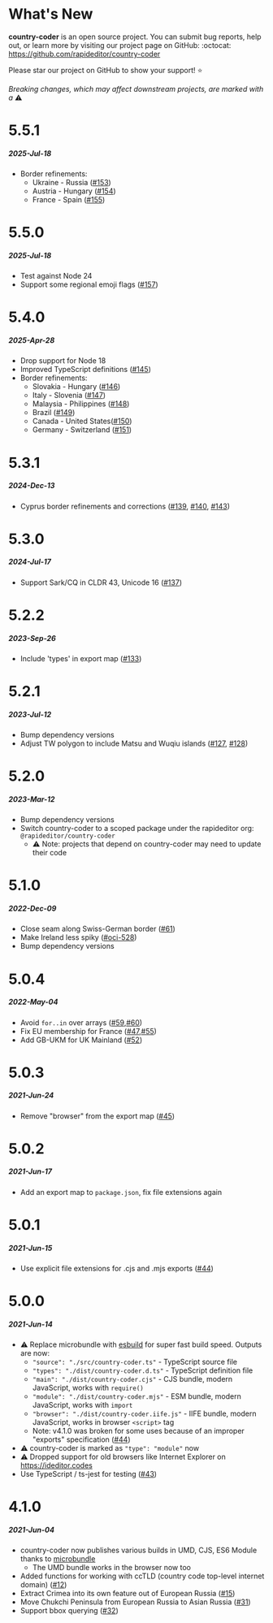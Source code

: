 # What's New

**country-coder** is an open source project. You can submit bug reports, help out,
or learn more by visiting our project page on GitHub:  :octocat: https://github.com/rapideditor/country-coder

Please star our project on GitHub to show your support! ⭐️

_Breaking changes, which may affect downstream projects, are marked with a_ ⚠️


<!--
# A.B.C
##### YYYY-MMM-DD
*

[#xxx]: https://github.com/rapideditor/country-coder/issues/xxx
-->


# 5.5.1
##### 2025-Jul-18
* Border refinements:
  * Ukraine - Russia ([#153])
  * Austria - Hungary ([#154])
  * France - Spain ([#155])

[#153]: https://github.com/rapideditor/country-coder/issues/153
[#154]: https://github.com/rapideditor/country-coder/issues/154
[#155]: https://github.com/rapideditor/country-coder/issues/155


# 5.5.0
##### 2025-Jul-18
* Test against Node 24
* Support some regional emoji flags ([#157])

[#157]: https://github.com/rapideditor/country-coder/issues/157


# 5.4.0
##### 2025-Apr-28
* Drop support for Node 18
* Improved TypeScript definitions ([#145])
* Border refinements:
  * Slovakia - Hungary ([#146])
  * Italy - Slovenia ([#147])
  * Malaysia - Philippines ([#148])
  * Brazil ([#149])
  * Canada - United States([#150])
  * Germany - Switzerland ([#151])

[#145]: https://github.com/rapideditor/country-coder/issues/145
[#146]: https://github.com/rapideditor/country-coder/issues/146
[#147]: https://github.com/rapideditor/country-coder/issues/147
[#148]: https://github.com/rapideditor/country-coder/issues/148
[#149]: https://github.com/rapideditor/country-coder/issues/149
[#150]: https://github.com/rapideditor/country-coder/issues/150
[#151]: https://github.com/rapideditor/country-coder/issues/151


# 5.3.1
##### 2024-Dec-13
* Cyprus border refinements and corrections ([#139], [#140], [#143])

[#139]: https://github.com/rapideditor/country-coder/issues/139
[#140]: https://github.com/rapideditor/country-coder/issues/140
[#143]: https://github.com/rapideditor/country-coder/issues/143


# 5.3.0
##### 2024-Jul-17
* Support Sark/CQ in CLDR 43, Unicode 16 ([#137])

[#137]: https://github.com/rapideditor/country-coder/issues/137


# 5.2.2
##### 2023-Sep-26
* Include 'types' in export map ([#133])

[#133]: https://github.com/rapideditor/country-coder/issues/133


# 5.2.1
##### 2023-Jul-12
* Bump dependency versions
* Adjust TW polygon to include Matsu and Wuqiu islands ([#127], [#128])

[#127]: https://github.com/rapideditor/country-coder/issues/127
[#128]: https://github.com/rapideditor/country-coder/issues/128


# 5.2.0
##### 2023-Mar-12
* Bump dependency versions
* Switch country-coder to a scoped package under the rapideditor org: `@rapideditor/country-coder`
  * ⚠️ Note: projects that depend on country-coder may need to update their code


# 5.1.0
##### 2022-Dec-09
* Close seam along Swiss-German border ([#61])
* Make Ireland less spiky ([#oci-528])
* Bump dependency versions

[#61]: https://github.com/rapideditor/country-coder/issues/61
[#oci-528]: https://github.com/osmlab/osm-community-index/issues/528


# 5.0.4
##### 2022-May-04
* Avoid `for..in` over arrays ([#59],[#60])
* Fix EU membership for France ([#47],[#55])
* Add GB-UKM for UK Mainland ([#52])

[#60]: https://github.com/rapideditor/country-coder/issues/60
[#59]: https://github.com/rapideditor/country-coder/issues/59
[#55]: https://github.com/rapideditor/country-coder/issues/55
[#52]: https://github.com/rapideditor/country-coder/issues/52
[#47]: https://github.com/rapideditor/country-coder/issues/47


# 5.0.3
##### 2021-Jun-24
* Remove "browser" from the export map ([#45])

[#45]: https://github.com/rapideditor/country-coder/issues/45


# 5.0.2
##### 2021-Jun-17
* Add an export map to `package.json`, fix file extensions again


# 5.0.1
##### 2021-Jun-15
* Use explicit file extensions for .cjs and .mjs exports ([#44])


# 5.0.0
##### 2021-Jun-14
* ⚠️ Replace microbundle with [esbuild](https://esbuild.github.io/) for super fast build speed. Outputs are now:
  * `"source": "./src/country-coder.ts"`  - TypeScript source file
  * `"types": "./dist/country-coder.d.ts"` - TypeScript definition file
  * `"main": "./dist/country-coder.cjs"` - CJS bundle, modern JavaScript, works with `require()`
  * `"module": "./dist/country-coder.mjs"` - ESM bundle, modern JavaScript, works with `import`
  * `"browser": "./dist/country-coder.iife.js"` - IIFE bundle, modern JavaScript, works in browser `<script>` tag
  * Note: v4.1.0 was broken for some uses because of an improper "exports" specification ([#44])
* ⚠️ country-coder is marked as `"type": "module"` now
* ⚠️ Dropped support for old browsers like Internet Explorer on https://ideditor.codes
* Use TypeScript / ts-jest for testing ([#43])

[#43]: https://github.com/rapideditor/country-coder/issues/43
[#44]: https://github.com/rapideditor/country-coder/issues/44


# 4.1.0
##### 2021-Jun-04
* country-coder now publishes various builds in UMD, CJS, ES6 Module thanks to [microbundle](https://github.com/developit/microbundle)
  * The UMD bundle works in the browser now too
* Added functions for working with ccTLD (country code top-level internet domain) ([#12])
* Extract Crimea into its own feature out of European Russia ([#15])
* Move Chukchi Peninsula from European Russia to Asian Russia ([#31])
* Support bbox querying ([#32])

[#12]: https://github.com/rapideditor/country-coder/issues/12
[#15]: https://github.com/rapideditor/country-coder/issues/15
[#31]: https://github.com/rapideditor/country-coder/issues/31
[#32]: https://github.com/rapideditor/country-coder/issues/32
